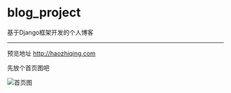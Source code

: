 # blog_project

基于Django框架开发的个人博客

***

预览地址 http://haozhiqing.com

先放个首页图吧

![首页图](https://d2ffutrenqvap3.cloudfront.net/items/282V3v3a2T3N3O2v2d0c/Jietu20180329-201638.jpg?v=10611521 "首页图")
